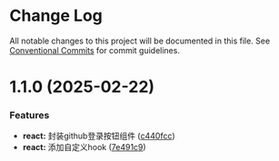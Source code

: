 # Change Log

All notable changes to this project will be documented in this file.
See [Conventional Commits](https://conventionalcommits.org) for commit guidelines.

# 1.1.0 (2025-02-22)

### Features

- **react:** 封装github登录按钮组件 ([c440fcc](https://github.com/imtangx/easylogin/commit/c440fcc35aec696a84f9e43dafea612df37ab194))
- **react:** 添加自定义hook ([7e491c9](https://github.com/imtangx/easylogin/commit/7e491c9005ad50bb9b30a4f135954423ef8efc30))

